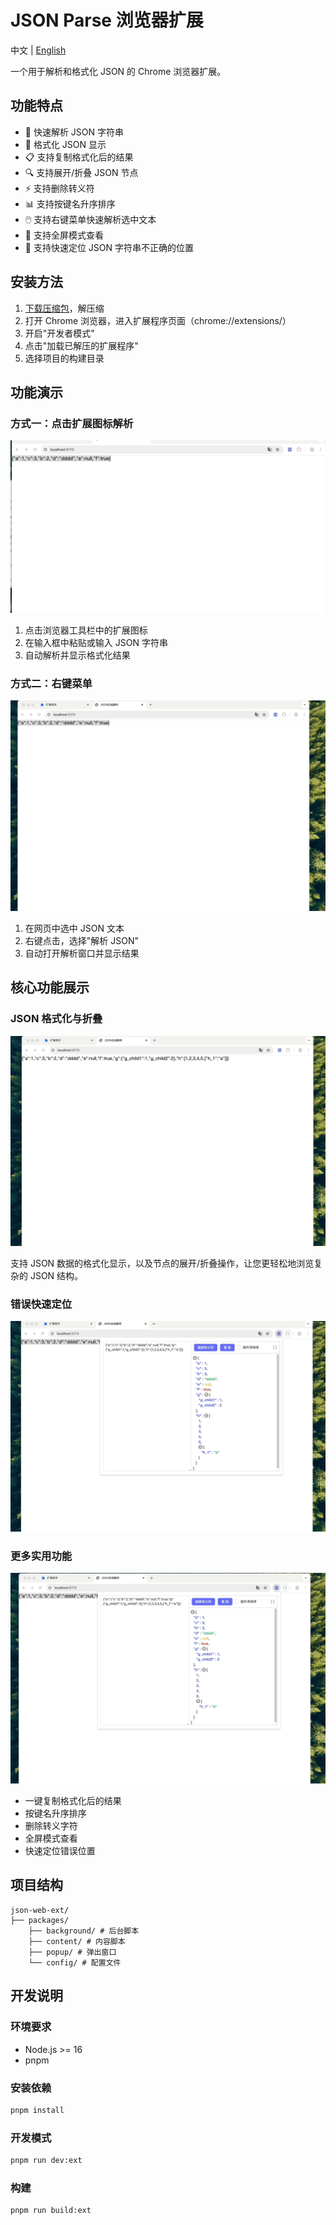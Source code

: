 # JSON Parse 浏览器扩展

中文 | [English](./README_EN.md)

一个用于解析和格式化 JSON 的 Chrome 浏览器扩展。

## 功能特点

- 🚀 快速解析 JSON 字符串
- 🎨 格式化 JSON 显示
- 📋 支持复制格式化后的结果
- 🔍 支持展开/折叠 JSON 节点
- ⚡️ 支持删除转义符
- 📊 支持按键名升序排序
- 🖱️ 支持右键菜单快速解析选中文本
- 🔄 支持全屏模式查看
- 🎯 支持快速定位 JSON 字符串不正确的位置

## 安装方法

1. [下载压缩包](https://github.com/MikeNoBug/json-web-ext/releases/download/1.1/json-parse-webext-1.1.zip)，解压缩
2. 打开 Chrome 浏览器，进入扩展程序页面（chrome://extensions/）
3. 开启"开发者模式"
4. 点击"加载已解压的扩展程序"
5. 选择项目的构建目录

## 功能演示

### 方式一：点击扩展图标解析

![点击扩展图标使用演示](./assets/popup-demo.gif)

1. 点击浏览器工具栏中的扩展图标
2. 在输入框中粘贴或输入 JSON 字符串
3. 自动解析并显示格式化结果

### 方式二：右键菜单

![方式二：右键菜单](./assets/context-menu-demo.gif)

1. 在网页中选中 JSON 文本
2. 右键点击，选择"解析 JSON"
3. 自动打开解析窗口并显示结果

## 核心功能展示

### JSON 格式化与折叠

![格式化与折叠演示](./assets/format-demo.gif)

支持 JSON 数据的格式化显示，以及节点的展开/折叠操作，让您更轻松地浏览复杂的 JSON 结构。

### 错误快速定位

![错误快速定位演示](./assets/error-location-demo.gif)

### 更多实用功能

![其他功能演示](./assets/features-demo.gif)

- 一键复制格式化后的结果
- 按键名升序排序
- 删除转义字符
- 全屏模式查看
- 快速定位错误位置

## 项目结构

```
json-web-ext/
├── packages/
    ├── background/ # 后台脚本
    ├── content/ # 内容脚本
    ├── popup/ # 弹出窗口
    └── config/ # 配置文件
```

## 开发说明

### 环境要求

- Node.js >= 16
- pnpm

### 安装依赖

```bash
pnpm install
```

### 开发模式

```bash
pnpm run dev:ext
```

### 构建

```bash
pnpm run build:ext
```

